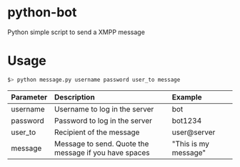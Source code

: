 # python-bot
Python simple script to send a XMPP message

# Usage
```bash 
$> python message.py username password user_to message
```
| Parameter        | Description                                           | Example              |
| ---------------- |:----------------------------------------------------- |:-------------------- |
| username         | Username to log in the server                         | bot                  |
| password         | Password to log in the server                         | bot1234              |
| user_to          | Recipient of the message                              | user@server          |
| message          | Message to send. Quote the message if you have spaces | "This is my message" |
